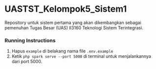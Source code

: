 # UASTST_Kelompok5_Sistem1
Repository untuk sistem pertama yang akan dikembangkan sebagai pemenuhan Tugas Besar (UAS) II3160 Teknologi Sistem Terintegrasi.

### Running Instructions
1. Hapus `example` di belakang nama file `.env.example`
2. Ketik `php spark serve --port 5000` di terminal untuk menjalankannya dari port 5000.